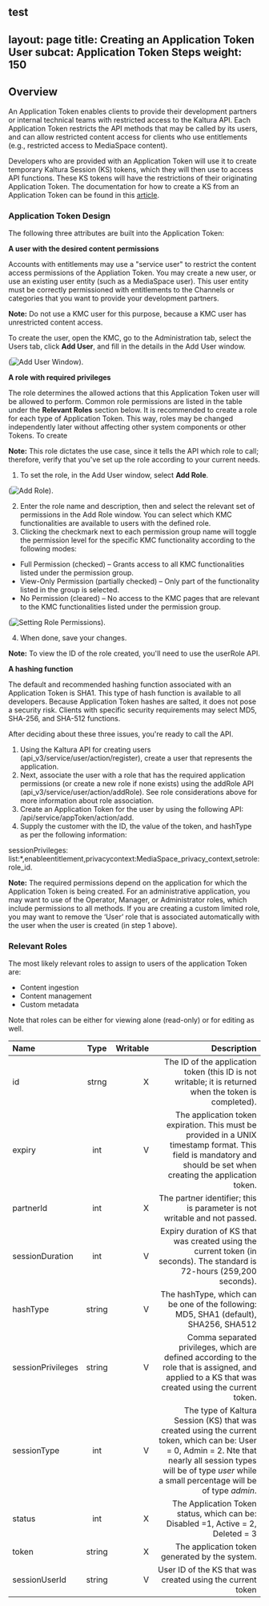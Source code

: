 test
---
layout: page
title: Creating an Application Token User
subcat: Application Token Steps
weight: 150
---

## Overview  

An Application Token enables clients to provide their development partners or internal technical teams with restricted access to the Kaltura API. Each Application Token restricts the API methods that may be called by its users, and can allow restricted content access for clients who use entitlements (e.g., restricted access to MediaSpace content).

Developers who are provided with an Application Token will use it to create temporary Kaltura Session (KS) tokens, which they will then use to access API functions. These KS tokens will have the restrictions of their originating Application Token. The documentation for how to create a KS from an Application Token can be found in this [article](https://knowledge.kaltura.com/node/1280).


### Application Token Design  

The following three attributes are built into the Application Token:

**A user with the desired content permissions** 

Accounts with entitlements may use a "service user" to restrict the content access permissions of the Appliation Token. You may create a new user, or use an existing user entity (such as a MediaSpace user). This user entity must be correctly permissioned with entitlements to the Channels or categories that you want to provide your development partners.

**Note:** Do not use a KMC user for this purpose, because a KMC user has unrestricted content access.

To create the user, open the KMC, go to the Administration tab, select the Users tab, click **Add User**, and fill in the details in the Add User window.

 (![Add User Window](https://github.com/kaltura/DeveloperPortalDocs/blob/master/documentation/Media-Ingest-and-Preperation/adduser.PNG)). 

**A role with required privileges**

The role determines the allowed actions that this Application Token user will be allowed to perform. Common role permissions are listed in the table under the **Relevant Roles** section below. It is recommended to create a role for each type of Application Token. This way, roles may be changed independently later without affecting other system components or other Tokens. To create

**Note:** This role dictates the use case, since it tells the API which role to call; therefore, verify that you've set up the role according to your current needs.

1. To set the role, in the Add User window, select **Add Role**. 

(![Add Role](https://github.com/kaltura/DeveloperPortalDocs/blob/master/documentation/Media-Ingest-and-Preperation/roles1.PNG)). 

2. Enter the role name and description, then and select the relevant set of permissions in the Add Role window. You can select which KMC functionalities are available to users with the defined role. 
3. Clicking the checkmark next to each permission group name will toggle the permission level for the specific KMC functionality according to the following modes:

* Full Permission (checked) – Grants access to all KMC functionalities listed under the permission group.
* View-Only Permission (partially checked) – Only part of the functionality listed in the group is selected.
* No Permission (cleared) – No access to the KMC pages that are relevant to the KMC functionalities listed under the permission group.

 (![Setting Role Permissions](https://github.com/kaltura/DeveloperPortalDocs/blob/master/documentation/Media-Ingest-and-Preperation/roles2.PNG)).
 
4. When done, save your changes.

**Note:** To view the ID of the role created, you'll need to use the userRole API.

**A hashing function** 

The default and recommended hashing function associated with an Application Token is SHA1. This type of hash function is available to all developers. Because Application Token hashes are salted, it does not pose a security risk. Clients with specific security requirements may select MD5, SHA-256, and SHA-512 functions.

After deciding about these three issues, you're ready to call the API.

1.	Using the Kaltura API for creating users (api_v3/service/user/action/register), create a user that represents the application.
2.	Next, associate the user with a role that has the required application permissions (or create a new role if none exists) using the addRole API (api_v3/service/user/action/addRole). See role considerations above for more information about role association.
3.	Create an Application Token for the user by using the following API: /api/service/appToken/action/add.
4.	Supply the customer with the ID, the value of the token, and hashType as per the following information:

sessionPrivileges: list:*,enableentitlement,privacycontext:MediaSpace_privacy_context,setrole:role_id.

**Note:** The required permissions depend on the application for which the Application Token is being created. For an administrative application, you may want to use of the Operator, Manager, or Administrator roles, which include permissions to all methods. If you are creating a custom limited role, you may want to remove the ‘User’ role that is associated automatically with the user when the user is created (in step 1 above).

### Relevant Roles  

The most likely relevant roles to assign to users of the application Token are:

* Content ingestion
* Content management
* Custom metadata

Note that roles can be either for viewing alone (read-only) or for editing as well.

| Name        | Type | Writable | Description|
|:------------ |:------------------:|------------------:|------------------:|
| id  | strng | X         |The ID of the application token (this ID is not writable; it is returned when the token is completed).  | 
| expiry  | int | V         |	The application token expiration. This must be provided in a UNIX timestamp format. This field is mandatory and should be set when creating the application token. | 
| partnerId  | int | X         |	The partner identifier; this is parameter is not writable and not passed. | 
| sessionDuration  | int | V         |	Expiry duration of KS that was created using the current token (in seconds). The standard is 72-hours (259,200 seconds). | 
| hashType  | string | V         |	The hashType, which can be one of the following:	MD5, SHA1 (default), SHA256, SHA512| 
| sessionPrivileges  | string | V         |	Comma separated privileges, which are defined according to the role that is assigned, and applied to a KS that was created using the current token. |
| sessionType  | int | V         |	The type of Kaltura Session (KS) that was created using the current token, which can be: User = 0, Admin = 2. Nte that nearly all session types will be of type *user* while a small percentage will be of type *admin*.|
| status  | int | X         | The Application Token status, which can be: Disabled =1, Active = 2, Deleted = 3 |
| token  | string | X         |	The application token generated by the system. | 
| sessionUserId  | string | V         |	User ID of the KS that was created using the current token  | 
